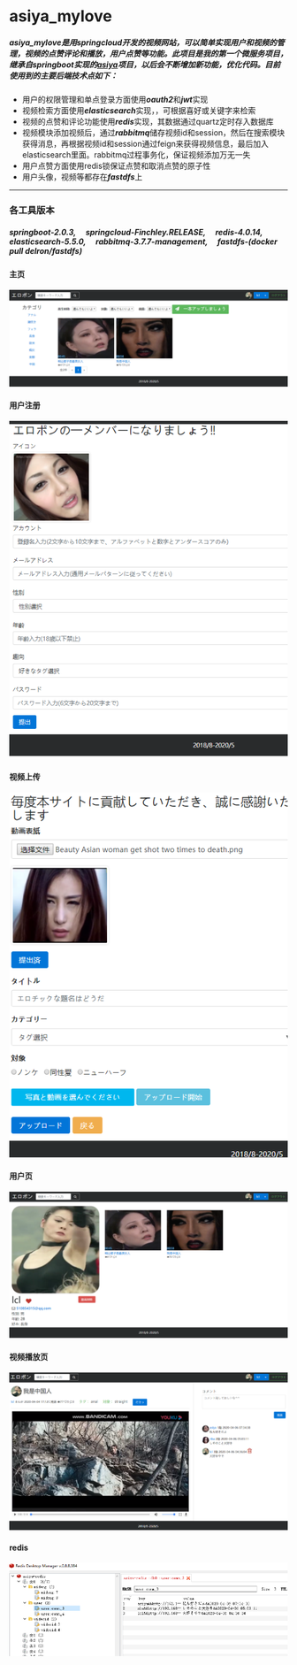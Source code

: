 # asiya_mylove
##### asiya_mylove是用springcloud开发的视频网站，可以简单实现用户和视频的管理，视频的点赞评论和播放，用户点赞等功能。此项目是我的第一个微服务项目，继承自springboot实现的[asiya](https://github.com/lclasiya/asiya)项目，以后会不断增加新功能，优化代码。目前使用到的主要后端技术点如下：
* 用户的权限管理和单点登录方面使用***oauth2***和***jwt***实现
* 视频检索方面使用***elasticsearch***实现，，可根据喜好或关键字来检索
* 视频的点赞和评论功能使用***redis***实现，其数据通过quartz定时存入数据库
* 视频模块添加视频后，通过***rabbitmq***储存视频id和session，然后在搜索模块获得消息，再根据视频id和session通过feign来获得视频信息，最后加入elasticsearch里面。rabbitmq过程事务化，保证视频添加万无一失
* 用户点赞方面使用redis锁保证点赞和取消点赞的原子性
* 用户头像，视频等都存在***fastdfs***上
***
### 各工具版本
##### springboot-2.0.3,&emsp;   springcloud-Finchley.RELEASE,&emsp;   redis-4.0.14,&emsp;    elasticsearch-5.5.0,&emsp;   rabbitmq-3.7.7-management,&emsp;   fastdfs-(docker pull delron/fastdfs)    
#### 主页
![homepage](https://github.com/lclasiya/asiya_mylove/blob/master/common/src/main/java/li/changlin/common/images/homepage.png)
#### 用户注册
![register](https://github.com/lclasiya/asiya_mylove/blob/master/common/src/main/java/li/changlin/common/images/%E7%94%A8%E6%88%B7%E6%B3%A8%E5%86%8C.png)
#### 视频上传
![upload](https://github.com/lclasiya/asiya_mylove/blob/master/common/src/main/java/li/changlin/common/images/%E8%A7%86%E9%A2%91%E4%B8%8A%E4%BC%A0.png)
#### 用户页
![userProfile](https://github.com/lclasiya/asiya_mylove/blob/master/common/src/main/java/li/changlin/common/images/userProfile.png)
#### 视频播放页
![videoPage](https://github.com/lclasiya/asiya_mylove/blob/master/common/src/main/java/li/changlin/common/images/videoPage.png)
#### redis
![redis](https://github.com/lclasiya/asiya_mylove/blob/master/common/src/main/java/li/changlin/common/images/redis.png)

